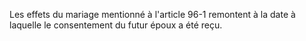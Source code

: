   
Les effets du mariage mentionné à l'article 96-1 remontent à la date à laquelle le consentement du futur époux a été reçu.  

  
